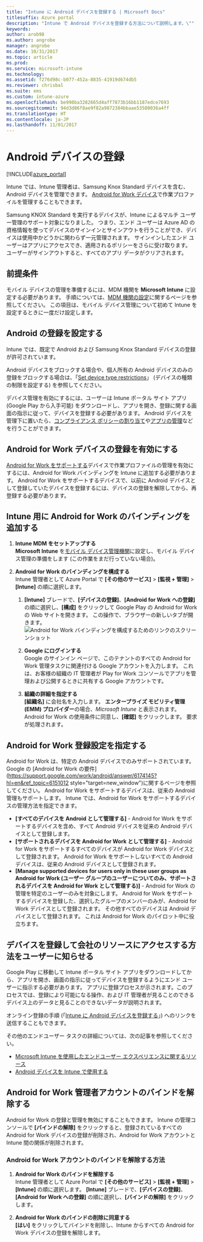 ```yaml
---
title: "Intune に Android デバイスを登録する | Microsoft Docs"
titlesuffix: Azure portal
description: "Intune で Android デバイスを登録する方法について説明します。\""
keywords: 
author: arob98
ms.author: angrobe
manager: angrobe
ms.date: 10/31/2017
ms.topic: article
ms.prod: 
ms.service: microsoft-intune
ms.technology: 
ms.assetid: f276d98c-b077-452a-8835-41919d674db5
ms.reviewer: chrisbal
ms.suite: ems
ms.custom: intune-azure
ms.openlocfilehash: be998ba3282665d4aff7873b16bb1187edce7693
ms.sourcegitcommit: 94d3d86f8ae9f82a9872384bbaae53580036a4ff
ms.translationtype: HT
ms.contentlocale: ja-JP
ms.lasthandoff: 11/01/2017
---
```

# <a name="enroll-android-devices"></a>Android デバイスの登録

[!INCLUDE[azure_portal](./includes/azure_portal.md)]

Intune では、Intune 管理者は、Samsung Knox Standard デバイスを含む、Android デバイスを管理できます。 [Android for Work デバイス](#enable-enrollment-of-android-for-work-devices)で作業プロファイルを管理することもできます。

Samsung KNOX Standard を実行するデバイスが、Intune によるマルチ ユーザー管理のサポート対象になりました。 つまり、エンド ユーザーは Azure AD の資格情報を使ってデバイスのサインインとサインアウトを行うことができ、デバイスは使用中かどうかに関わらず一元管理されます。 サインインしたエンド ユーザーはアプリにアクセスでき、適用されるポリシーをさらに受け取ります。 ユーザーがサインアウトすると、すべてのアプリ データがクリアされます。

## <a name="prerequisite"></a>前提条件

モバイル デバイスの管理を準備するには、MDM 機関を **Microsoft Intune** に設定する必要があります。 手順については、[MDM 機関の設定](mdm-authority-set.md)に関するページを参照してください。 この項目は、モバイル デバイス管理について初めて Intune を設定するときに一度だけ設定します。

## <a name="set-up-android-enrollment"></a>Android の登録を設定する

Intune では、既定で Android および Samsung Knox Standard デバイスの登録が許可されています。

Android デバイスをブロックする場合や、個人所有の Android デバイスのみの登録をブロックする場合は、「[Set device type restrictions](enrollment-restrictions-set.md)」 (デバイスの種類の制限を設定する) を参照してください。

デバイス管理を有効にするには、ユーザーは Intune ポータル サイト アプリ (Google Play から入手可能) をダウンロードし、アプリを開き、登録に関する画面の指示に従って、デバイスを登録する必要があります。 Android デバイスを管理下に置いたら、[コンプライアンス ポリシーの割り当て](compliance-policy-create-android.md)や[アプリの管理](app-management.md)などを行うことができます。

## <a name="enable-enrollment-of-android-for-work-devices"></a>Android for Work デバイスの登録を有効にする

[Android for Work をサポートする](https://support.google.com/work/android/answer/6174145?hl=en&ref_topic=6151012)デバイスで作業プロファイルの管理を有効にするには、Android for Work バインディングを Intune に追加する必要があります。 Android for Work をサポートするデバイスで、以前に Android デバイスとして登録していたデバイスを登録するには、デバイスの登録を解除してから、再登録する必要があります。

## <a name="add-android-for-work-binding-for-intune"></a>Intune 用に Android for Work のバインディングを追加する

1. **Intune MDM をセットアップする**<br>
**Microsoft Intune** を[モバイル デバイス管理機関](mdm-authority-set.md)に設定し、モバイル デバイス管理の準備をします (この作業をまだ行っていない場合)。
2. **Android for Work のバインディングを構成する**<br>
    Intune 管理者として Azure Portal で **[その他のサービス]** > **[監視 + 管理]** > **[Intune]** の順に選択します。

    1. **[Intune]** ブレードで、**[デバイスの登録]**、**[Android for Work への登録]** の順に選択し、**[構成]** をクリックして Google Play の Android for Work の Web サイトを開きます。 この操作で、ブラウザーの新しいタブが開きます。
  ![Android for Work バインディングを構成するためのリンクのスクリーンショット](./media/android-work-bind.png)

    2. **Google にログインする**<br>
   Google のサインイン ページで、このテナントのすべての Android for Work 管理タスクに関連付ける Google アカウントを入力します。 これは、お客様の組織の IT 管理者が Play for Work コンソールでアプリを管理および公開するときに共有する Google アカウントです。

    3. **組織の詳細を指定する**<br>
   **[組織名]** に会社名を入力します。 **エンタープライズ モビリティ管理 (EMM) プロバイダー**の場合、*Microsoft Intune* と表示されます。 Android for Work の使用条件に同意し、**[確認]** をクリックします。 要求が処理されます。

## <a name="specify-android-for-work-enrollment-settings"></a>Android for Work 登録設定を指定する
   Android for Work は、特定の Android デバイスでのみサポートされています。 Google の [Android for Work の要件](https://support.google.com/work/android/answer/6174145?hl=en&ref_topic=6151012 style="target=new_window")に関するページを参照してください。 Android for Work をサポートするデバイスは、従来の Android 管理もサポートします。  Intune では、Android for Work をサポートするデバイスの管理方法を指定できます。

   - **[すべてのデバイスを Android として管理する]** - Android for Work をサポートするデバイスを含め、すべて Android デバイスを従来の Android デバイスとして登録します。
   - **[サポートされるデバイスを Android for Work として管理する]** - Android for Work をサポートするすべてのデバイスが Android for Work デバイスとして登録されます。 Android for Work をサポートしないすべての Android デバイスは、従来の Android デバイスとして登録されます。
   - **[Manage supported devices for users only in these user groups as Android for Work (ユーザー グループのユーザーについてのみ、サポートされるデバイスを Android for Work として管理する)]** - Android for Work の管理を特定のユーザーのみを対象にします。 Android for Work をサポートするデバイスを登録した、選択したグループのメンバーのみが、Android for Work デバイスとして登録されます。 その他すべてのデバイスは Android デバイスとして登録されます。 これは Android for Work のパイロット中に役立ちます。

<!--  ## Next steps for Android for Work
After configuring the Android for Work binding and settings, you can do the following:
- [Deploy Android for Work apps](android-for-work-apps.md)
- [Add Android for Work configuration policies](android-for-work-policy-settings-in-microsoft-intune.md)  -->

## <a name="tell-your-users-how-to-enroll-their-devices-to-access-company-resources"></a>デバイスを登録して会社のリソースにアクセスする方法をユーザーに知らせる

Google Play に移動して Intune ポータル サイト アプリをダウンロードしてから、アプリを開き、画面の指示に従ってデバイスを登録するようにエンド ユーザーに指示する必要があります。 アプリに登録プロセスが示されます。このプロセスでは、登録により可能になる操作、および IT 管理者が見ることのできるデバイス上のデータと見ることのできないデータが説明されます。

オンライン登録の手順 (「[Intune に Android デバイスを登録する](https://docs.microsoft.com/intune-user-help/enroll-your-device-in-intune-android)」) へのリンクを送信することもできます。

その他のエンドユーザー タスクの詳細については、次の記事を参照してください。

- [Microsoft Intune を使用したエンドユーザー エクスペリエンスに関するリソース](end-user-educate.md)
- [Android デバイスを Intune で使用する](https://docs.microsoft.com/intune-user-help/using-your-android-device-with-intune)

## <a name="unbinding-your-android-for-work-administrative-account"></a>Android for Work 管理者アカウントのバインドを解除する

Android for Work の登録と管理を無効にすることもできます。 Intune の管理コンソールで **[バインドの解除]** をクリックすると、登録されているすべての Android for Work デバイスの登録が削除され、Android for Work アカウントと Intune 間の関係が削除されます。

### <a name="how-to-unbind-an-android-for-work-account"></a>Android for Work アカウントのバインドを解除する方法

1. **Android for Work のバインドを解除する**<br>
    Intune 管理者として Azure Portal で **[その他のサービス]** > **[監視 + 管理]** > **[Intune]** の順に選択します。  **[Intune]** ブレードで、**[デバイスの登録]**、**[Android for Work への登録]** の順に選択し、**[バインドの解除]** をクリックします。

2. **Android for Work のバインドの削除に同意する**<br>
  **[はい]** をクリックしてバインドを削除し、Intune からすべての Android for Work デバイスの登録を解除します。
